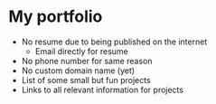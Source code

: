# My portfolio
- No resume due to being published on the internet
  - Email directly for resume
- No phone number for same reason
- No custom domain name (yet)
- List of some small but fun projects
- Links to all relevant information for projects
